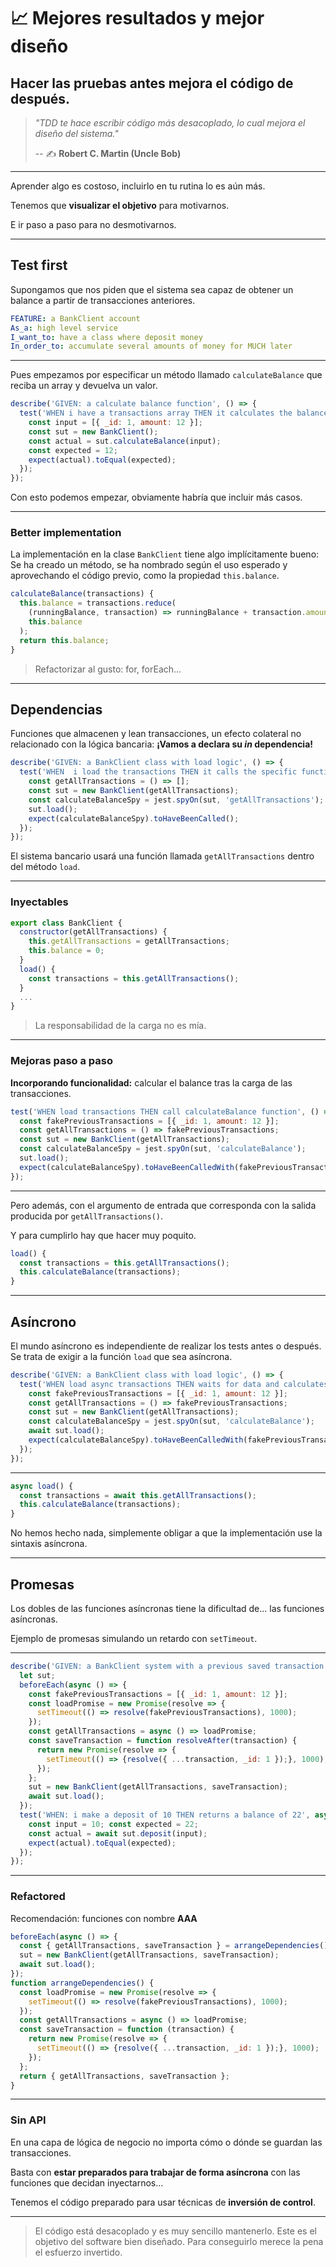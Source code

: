 # 📈 Mejores resultados y mejor diseño

##  Hacer las pruebas antes mejora el código de después.

> _"TDD te hace escribir código más desacoplado, lo cual mejora el diseño del sistema."_
>
> -- ✍️ **Robert C. Martin (Uncle Bob)**

---

Aprender algo es costoso, incluirlo en tu rutina lo es aún más.

Tenemos que **visualizar el objetivo** para motivarnos.

E ir paso a paso para no desmotivarnos.


---

## Test first

Supongamos que nos piden que el sistema sea capaz de obtener un balance a partir de transacciones anteriores.

```yaml
FEATURE: a BankClient account
As_a: high level service
I_want_to: have a class where deposit money
In_order_to: accumulate several amounts of money for MUCH later
```

---

Pues empezamos por especificar un método llamado `calculateBalance` que reciba un array y devuelva un valor.

```js
describe('GIVEN: a calculate balance function', () => {
  test('WHEN i have a transactions array THEN it calculates the balance', () => {
    const input = [{ _id: 1, amount: 12 }];
    const sut = new BankClient();
    const actual = sut.calculateBalance(input);
    const expected = 12;
    expect(actual).toEqual(expected);
  });
});
```


Con esto podemos empezar, obviamente habría que incluir más casos.

---

### Better implementation

La implementación en la clase `BankClient` tiene algo implícitamente bueno: Se ha creado un método, se ha nombrado según el uso esperado y aprovechando el código previo, como la propiedad `this.balance`.

```js
calculateBalance(transactions) {
  this.balance = transactions.reduce(
    (runningBalance, transaction) => runningBalance + transaction.amount,
    this.balance
  );
  return this.balance;
}
```

> Refactorizar al gusto: for, forEach...

---

## Dependencias

Funciones que almacenen y lean transacciones, un efecto colateral no relacionado con la lógica bancaria:
**¡Vamos a declara su _in_ dependencia!**

```js
describe('GIVEN: a BankClient class with load logic', () => {
  test('WHEN  i load the transactions THEN it calls the specific function', () => {
    const getAllTransactions = () => [];
    const sut = new BankClient(getAllTransactions);
    const calculateBalanceSpy = jest.spyOn(sut, 'getAllTransactions');
    sut.load();
    expect(calculateBalanceSpy).toHaveBeenCalled();
  });
});
```

El sistema bancario usará una función llamada `getAllTransactions` dentro del método `load`.

---

### Inyectables

```js
export class BankClient {
  constructor(getAllTransactions) {
    this.getAllTransactions = getAllTransactions;
    this.balance = 0;
  }
  load() {
    const transactions = this.getAllTransactions();
  }
  ...
}
```

> La responsabilidad de la carga no es mía.

---

### Mejoras paso a paso

**Incorporando funcionalidad:** calcular el balance tras la carga de las transacciones.

```js
test('WHEN load transactions THEN call calculateBalance function', () => {
  const fakePreviousTransactions = [{ _id: 1, amount: 12 }];
  const getAllTransactions = () => fakePreviousTransactions;
  const sut = new BankClient(getAllTransactions);
  const calculateBalanceSpy = jest.spyOn(sut, 'calculateBalance');
  sut.load();
  expect(calculateBalanceSpy).toHaveBeenCalledWith(fakePreviousTransactions);
});
```

---

Pero además, con el argumento de entrada que corresponda con la salida producida por `getAllTransactions()`.

Y para cumplirlo hay que hacer muy poquito.

```js
load() {
  const transactions = this.getAllTransactions();
  this.calculateBalance(transactions);
}

```

---

## Asíncrono

El mundo asíncrono es independiente de realizar los tests antes o después. Se trata de exigir a la función `load` que sea asíncrona.

```js
describe('GIVEN: a BankClient class with load logic', () => {
  test('WHEN load async transactions THEN waits for data and calculates balance', async () => {
    const fakePreviousTransactions = [{ _id: 1, amount: 12 }];
    const getAllTransactions = () => fakePreviousTransactions;
    const sut = new BankClient(getAllTransactions);
    const calculateBalanceSpy = jest.spyOn(sut, 'calculateBalance');
    await sut.load();
    expect(calculateBalanceSpy).toHaveBeenCalledWith(fakePreviousTransactions);
  });
});
```

---

```js
async load() {
  const transactions = await this.getAllTransactions();
  this.calculateBalance(transactions);
}
```


No hemos hecho nada, simplemente obligar a que la implementación use la sintaxis asíncrona.

---

## Promesas

Los dobles de las funciones asíncronas tiene la dificultad de... las funciones asíncronas.

Ejemplo de promesas simulando un retardo con `setTimeout`.

---

```js
describe('GIVEN: a BankClient system with a previous saved transaction of 12', () => {
  let sut;
  beforeEach(async () => {
    const fakePreviousTransactions = [{ _id: 1, amount: 12 }];
    const loadPromise = new Promise(resolve => {
      setTimeout(() => resolve(fakePreviousTransactions), 1000);
    });
    const getAllTransactions = async () => loadPromise;
    const saveTransaction = function resolveAfter(transaction) {
      return new Promise(resolve => {
        setTimeout(() => {resolve({ ...transaction, _id: 1 });}, 1000);
      });
    };
    sut = new BankClient(getAllTransactions, saveTransaction);
    await sut.load();
  });
  test('WHEN: i make a deposit of 10 THEN returns a balance of 22', async () => {
    const input = 10; const expected = 22;
    const actual = await sut.deposit(input);
    expect(actual).toEqual(expected);
  });
});

```

---

### Refactored

Recomendación: funciones con nombre **AAA**

```js
beforeEach(async () => {
  const { getAllTransactions, saveTransaction } = arrangeDependencies();
  sut = new BankClient(getAllTransactions, saveTransaction);
  await sut.load();
});
function arrangeDependencies() {
  const loadPromise = new Promise(resolve => {
    setTimeout(() => resolve(fakePreviousTransactions), 1000);
  });
  const getAllTransactions = async () => loadPromise;
  const saveTransaction = function (transaction) {
    return new Promise(resolve => {
      setTimeout(() => {resolve({ ...transaction, _id: 1 });}, 1000);
    });
  };
  return { getAllTransactions, saveTransaction };
}

```

---

### Sin API

En una capa de lógica de negocio no importa cómo o dónde se guardan las transacciones.

Basta con **estar preparados para trabajar de forma asíncrona** con las funciones que decidan inyectarnos...

Tenemos el código preparado para usar técnicas de **inversión de control**.

---

> El código está desacoplado y es muy sencillo mantenerlo. Este es el objetivo del software bien diseñado. Para conseguirlo merece la pena el esfuerzo invertido.
